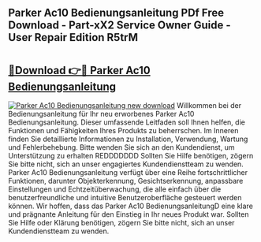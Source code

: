 ## Parker Ac10 Bedienungsanleitung PDf Free Download - Part-xX2 Service Owner Guide - User Repair Edition R5trM

# <h2><a href="http://df4gem.blite.top/?on=Parker+Ac10+Bedienungsanleitung">🔗Download 👉🔴 Parker Ac10 Bedienungsanleitung</a></h2>

[![Parker Ac10 Bedienungsanleitung new download](https://i.imgur.com/lujVjoI.png)](http://df4gem.blite.top/?on=Parker+Ac10+Bedienungsanleitung)
Willkommen bei der Bedienungsanleitung für Ihr neu erworbenes Parker Ac10 Bedienungsanleitung. Dieser umfassende Leitfaden soll Ihnen helfen, die Funktionen und Fähigkeiten Ihres Produkts zu beherrschen. Im Inneren finden Sie detaillierte Informationen zu Installation, Verwendung, Wartung und Fehlerbehebung. Bitte wenden Sie sich an den Kundendienst, um Unterstützung zu erhalten REDDDDDDD Sollten Sie Hilfe benötigen, zögern Sie bitte nicht, sich an unser engagiertes Kundendienstteam zu wenden. Parker Ac10 Bedienungsanleitung verfügt über eine Reihe fortschrittlicher Funktionen, darunter Objekterkennung, Gesichtserkennung, anpassbare Einstellungen und Echtzeitüberwachung, die alle einfach über die benutzerfreundliche und intuitive Benutzeroberfläche gesteuert werden können. Wir hoffen, dass das Parker Ac10 BedienungsanleitungD eine klare und prägnante Anleitung für den Einstieg in Ihr neues Produkt war. Sollten Sie Hilfe oder Klärung benötigen, zögern Sie bitte nicht, sich an unser Kundendienstteam zu wenden.
